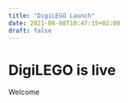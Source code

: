 ```yaml
---
title: "DigiLEGO Launch"
date: 2021-06-08T10:47:15+02:00
draft: false
---
```


# DigiLEGO is live

Welcome

